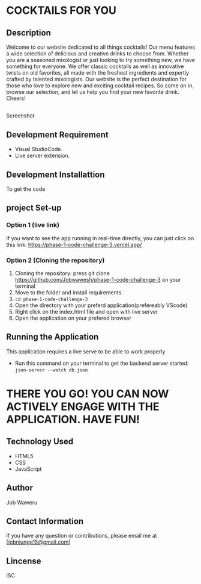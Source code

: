 # COCKTAILS FOR YOU

## Description
Welcome to our website dedicated to all things cocktails! Our menu features a wide selection of delicious and creative drinks to choose from. Whether you are a seasoned mixologist or just looking to try something new, we have something for everyone. We offer classic cocktails as well as innovative twists on old favorites, all made with the freshest ingredients and expertly crafted by talented mixologists. Our website is the perfect destination for those who love to explore new and exciting cocktail recipes. So come on in, browse our selection, and let us help you find your new favorite drink. Cheers!

##
Screenshot

## Development Requirement
- Visual StudioCode.
- Live server extension.

## Development Installattion
To get the code
## project Set-up
### Option 1 (live link)
If you want to see the app running in real-time directly, you can just click on this link:
https://phase-1-code-challenge-3.vercel.app/
### Option 2 (Cloning the repository)
1. Cloning the repository:
press git clone https://github.com/Jobwawesh/phase-1-code-challenge-3 on your terminal
2. Move to the folder and install requirements
3. `cd phase-1-code-challenge-3`
4. Open the directory with your preferd application(prefereably VScode)
5. Right click on the index.html file and open with live server
6. Open the application on your prefered browser
## Running the Application
This application requires a live serve to be able to work properly
- Run this command on your terminal to get the backend server started: `json-server --watch db.json`
# THERE YOU GO! YOU CAN NOW ACTIVELY ENGAGE WITH THE APPLICATION. HAVE FUN!
## Technology Used
* HTML5
* CSS
* JavaScript
## Author
Job Waweru
## Contact Information
If you have any question or contributions, please email me at
[jobnjunge15@gmail.com]
## Lincense
ISC